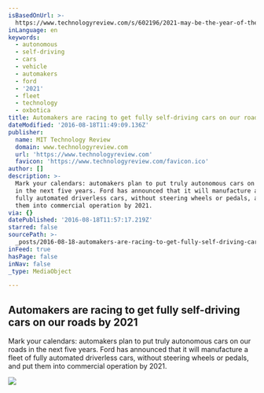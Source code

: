 ```yaml
---
isBasedOnUrl: >-
  https://www.technologyreview.com/s/602196/2021-may-be-the-year-of-the-fully-autonomous-car/?utm_campaign=socialflow&utm_source=facebook&utm_medium=post
inLanguage: en
keywords:
  - autonomous
  - self-driving
  - cars
  - vehicle
  - automakers
  - ford
  - '2021'
  - fleet
  - technology
  - oxbotica
title: Automakers are racing to get fully self-driving cars on our roads by 2021
dateModified: '2016-08-18T11:49:09.136Z'
publisher:
  name: MIT Technology Review
  domain: www.technologyreview.com
  url: 'https://www.technologyreview.com'
  favicon: 'https://www.technologyreview.com/favicon.ico'
author: []
description: >-
  Mark your calendars: automakers plan to put truly autonomous cars on our roads
  in the next five years. Ford has announced that it will manufacture a fleet of
  fully automated driverless cars, without steering wheels or pedals, and put
  them into commercial operation by 2021.
via: {}
datePublished: '2016-08-18T11:57:17.219Z'
starred: false
sourcePath: >-
  _posts/2016-08-18-automakers-are-racing-to-get-fully-self-driving-cars-on-our.md
inFeed: true
hasPage: false
inNav: false
_type: MediaObject

---
```

<article style=""><h1>Automakers are racing to get fully self-driving cars on our roads by 2021</h1><p>Mark your calendars: automakers plan to put truly autonomous cars on our roads in the next five years. Ford has announced that it will manufacture a fleet of fully automated driverless cars, without steering wheels or pedals, and put them into commercial operation by 2021.</p><img src="http://d267cvn3rvuq91.cloudfront.net/i/images/roads.jpg?cx=0&amp;cy=120&amp;cw=2046&amp;ch=1151&amp;sw=1200" /></article>
